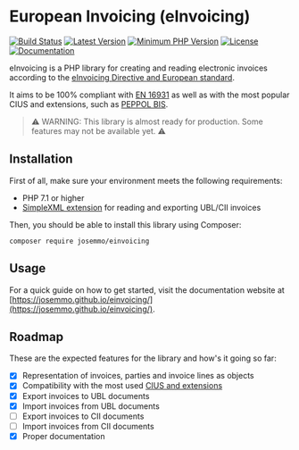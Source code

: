 # European Invoicing (eInvoicing)
[![Build Status](https://travis-ci.com/josemmo/einvoicing.svg?branch=master)](https://travis-ci.com/josemmo/einvoicing)
[![Latest Version](https://img.shields.io/packagist/v/josemmo/einvoicing?include_prereleases)](https://packagist.org/packages/josemmo/einvoicing)
[![Minimum PHP Version](https://img.shields.io/packagist/php-v/josemmo/einvoicing)](#installation)
[![License](https://img.shields.io/github/license/josemmo/einvoicing)](LICENSE)
[![Documentation](https://img.shields.io/badge/online-docs-blueviolet)](https://josemmo.github.io/einvoicing/)

eInvoicing is a PHP library for creating and reading electronic invoices according to the [eInvoicing Directive and European standard](https://ec.europa.eu/cefdigital/wiki/display/CEFDIGITAL/eInvoicing).

It aims to be 100% compliant with [EN 16931](https://ec.europa.eu/cefdigital/wiki/x/kwFVBg) as well as with the most popular CIUS and extensions, such as [PEPPOL BIS](https://docs.peppol.eu/poacc/billing/3.0/bis/).

> ⚠️ WARNING: This library is almost ready for production. Some features may not be available yet. ⚠️

## Installation
First of all, make sure your environment meets the following requirements:

- PHP 7.1 or higher
- [SimpleXML extension](https://www.php.net/book.simplexml) for reading and exporting UBL/CII invoices

Then, you should be able to install this library using Composer:

```
composer require josemmo/einvoicing
```

## Usage
For a quick guide on how to get started, visit the documentation website at
[https://josemmo.github.io/einvoicing/](https://josemmo.github.io/einvoicing/).

## Roadmap
These are the expected features for the library and how's it going so far:

- [x] Representation of invoices, parties and invoice lines as objects
- [x] Compatibility with the most used [CIUS and extensions](https://ec.europa.eu/cefdigital/wiki/x/5xLoAg)
- [x] Export invoices to UBL documents
- [x] Import invoices from UBL documents
- [ ] Export invoices to CII documents
- [ ] Import invoices from CII documents
- [x] Proper documentation
